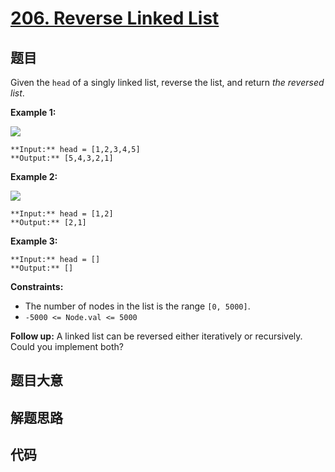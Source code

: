 # [206. Reverse Linked List](https://leetcode.com/problems/reverse-linked-list)

## 题目

Given the `head` of a singly linked list, reverse the list, and return _the
reversed list_.



**Example 1:**

![](https://assets.leetcode.com/uploads/2021/02/19/rev1ex1.jpg)

    
    
    **Input:** head = [1,2,3,4,5]
    **Output:** [5,4,3,2,1]
    

**Example 2:**

![](https://assets.leetcode.com/uploads/2021/02/19/rev1ex2.jpg)

    
    
    **Input:** head = [1,2]
    **Output:** [2,1]
    

**Example 3:**

    
    
    **Input:** head = []
    **Output:** []
    



**Constraints:**

  * The number of nodes in the list is the range `[0, 5000]`.
  * `-5000 <= Node.val <= 5000`



**Follow up:** A linked list can be reversed either iteratively or
recursively. Could you implement both?


## 题目大意

## 解题思路

## 代码

```javascript

```
